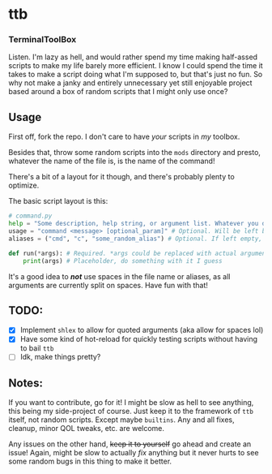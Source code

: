 # ttb
### TerminalToolBox
Listen. I'm lazy as hell, and would rather spend my time making half-assed scripts to make my life
barely more efficient. I know I could spend the time it takes to make a script doing what I'm supposed
to, but that's just no fun. So why not make a janky and entirely unnecessary yet still enjoyable
project based around a box of random scripts that I might only use once?


## Usage

First off, fork the repo. I don't care to have *your* scripts in *my* toolbox.

Besides that, throw some random scripts into the `mods` directory and presto, whatever the name
of the file is, is the name of the command!

There's a bit of a layout for it though, and there's probably plenty to optimize.

The basic script layout is this:


```python
# command.py
help = "Some description, help string, or argument list. Whatever you decide." # Optional. Will be left blank if it doesn't exist
usage = "command <message> [optional_param]" # Optional. Will be left blank if it doesn't exist. Good idea to have though.
aliases = ("cmd", "c", "some_random_alias") # Optional. If left empty, it can only be run from the name of the file.

def run(*args): # Required. *args could be replaced with actual argument names
    print(args) # Placeholder, do something with it I guess
```
It's a good idea to __*not*__ use spaces in the file name or aliases, as all arguments are currently split on spaces.
Have fun with that!

## TODO:
- [X] Implement `shlex` to allow for quoted arguments (aka allow for spaces lol)
- [X] Have some kind of hot-reload for quickly testing scripts without having to bail `ttb`
- [ ] Idk, make things pretty?

## Notes:

If you want to contribute, go for it! I might be slow as hell to see anything, this being my side-project of course.
Just keep it to the framework of `ttb` itself, not random scripts. Except maybe `builtins`.
Any and all fixes, cleanup, minor QOL tweaks, etc. are welcome.

Any issues on the other hand, ~~keep it to yourself~~ go ahead and create an issue! Again, might be slow to actually *fix* anything
but it never hurts to see some random bugs in this thing to make it better.